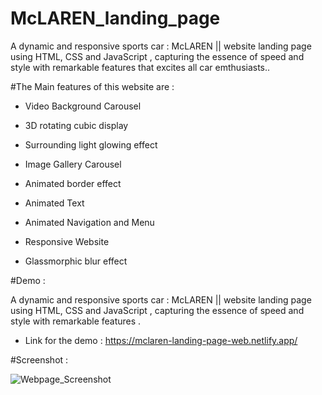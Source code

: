 # McLAREN_landing_page
 A dynamic and responsive sports car : McLAREN || website landing page using HTML, CSS and JavaScript , capturing the essence of speed and style with remarkable features that excites all car emthusiasts..

#The Main features of this website are :

* Video Background Carousel
  
* 3D rotating cubic display
 
* Surrounding light glowing effect
  
* Image Gallery Carousel
 
* Animated border effect
  
* Animated Text
  
* Animated Navigation and Menu
 
* Responsive Website
 
* Glassmorphic blur effect

#Demo :

A dynamic and responsive sports car : McLAREN || website landing page using HTML, CSS and JavaScript , capturing the essence of speed and style with remarkable features .

* Link for the demo : https://mclaren-landing-page-web.netlify.app/

#Screenshot :

![Webpage_Screenshot](https://github.com/sonadukane18/McLAREN_landing_page/assets/120325353/2f50fa43-2417-4132-9418-300d79f8bae3)


